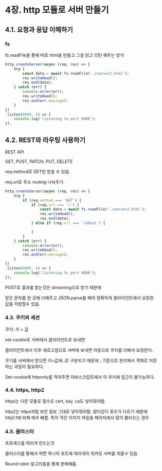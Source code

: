 # 4장. http 모듈로 서버 만들기

## 4.1. 요청과 응답 이해하기

### fs

fs.readFile을 통해 따로 html을 만들고 그걸 읽고 리턴 해주는 방식

```jsx
http.createServer(async (req, res) => {
	try {
		const data = await fs.readFile('./server2.html');
		res.writeHead();
		res.end(data);
	} catch (err) {
		console.error(err);
		res.writeHead();
		res.end(err.message);
	}
})
.listen(8080, () => {
	console.log('listening to port 8080');
});
```

## 4.2. REST와 라우팅 사용하기

REST API

GET, POST, PATCH, PUT, DELETE

req.method로 GET만 받을 수 있음.

req.url로 주소 routing 나눠주기.

```jsx
http.createServer(async (req, res) => {
	try {
		if (req.method === 'GET') {
			if (req.url === '/') {
				const data = await fs.readFile('./server2.html');
				res.writeHead();
				res.end(data);
			} else if (req.url === '/about') {

			}
		}
	} catch (err) {
		console.error(err);
		res.writeHead();
		res.end(err.message);
	}
})
.listen(8080, () => {
	console.log('listening to port 8080');
});
```

POST로 결과를 받는것은 streaming으로 받기 때문에

받은 문자를 한 곳에 더해주고 JSON.parse를 해야 정확하게 클라이언트에서 요청한 값을 저장할수 있음.

### 4.3. 쿠키와 세션

쿠키: 키 = 값

set-cookie로 서버에서 클라이언트로 보내면

클라이언트에서 이후 새로고침으로 서버에 보내면 자동으로 쿠키를 더해서 요청한다.

쿠기를 서버에서 받으면 키=값에 ;로 구분되기 때문에 ; 기준으로 분리해서 객체로 저장하는 과정이 필요하다.

Set-cookie에 httponly를 적어주면 자바스크립트에서 이 쿠키에 접근이 불가능하다.

### 4.4. https, http2

https는 다른 모듈로 필수로 cert, key, ca도 넣어줘야함.

http2는 https처럼 보안 정보 그대로 넣어줘야함. 왔다갔다 횟수가 다르기 때문에 http1.1에 비해 매우 빠름. 특히 작은 이미지 파일을 페이지에서 많이 불러오는 경우

### 4.5. 클러스터

프로세스를 여러개 만드는것

클러스터를 통해서 하면 하나의 포트에 여러개의 워커로 서버를 띄울수 있음.

Round robin 알고리즘을 통해 분배해줌.

